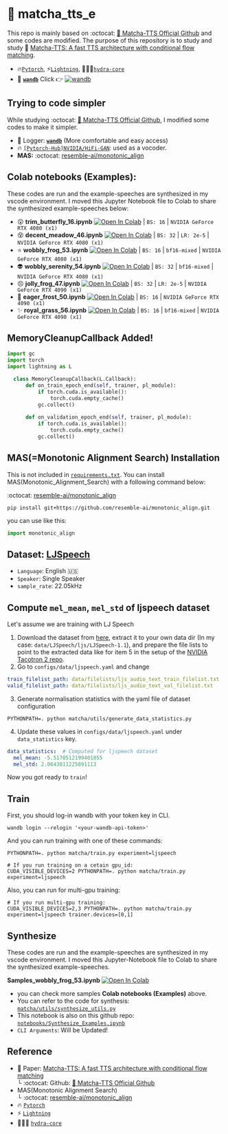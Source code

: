 # 🍵 matcha_tts_e
This repo is mainly based on :octocat: [🍵 Matcha-TTS Official Github](https://github.com/shivammehta25/Matcha-TTS/tree/main) and some codes are modified. The purpose of this repository is to study and study 🍵 [Matcha-TTS: A fast TTS architecture with conditional flow matching](https://huggingface.co/papers/2309.03199).

- 🔥[`Pytorch`](https://pytorch.org/), ⚡[`Lightning`](https://lightning.ai/docs/pytorch/stable/), 🐉🐲🐲[`hydra-core`](https://hydra.cc/docs/intro/)
- 🤗 **[`wandb`](https://kr.wandb.ai/)** Click 👉 [![wandb](https://raw.githubusercontent.com/wandb/assets/main/wandb-github-badge-gradient.svg)](https://wandb.ai/wako/matcha_tts_e?nw=nwuserwako)


## Trying to code simpler
While studying :octocat: [🍵 Matcha-TTS Official Github](https://github.com/shivammehta25/Matcha-TTS/tree/main), I modified some codes to make it simpler.
- 🤗 Logger: **[`wandb`](https://kr.wandb.ai/)** (More comfortable and easy access)
- :fire: [`[Pytorch-Hub]NVIDIA/HiFi-GAN`](https://pytorch.org/hub/nvidia_deeplearningexamples_hifigan/): used as a vocoder.
- **MAS:** :octocat: [resemble-ai/monotonic_align](https://github.com/resemble-ai/monotonic_align) 
  
## Colab notebooks (Examples):
These codes are run and the example-speeches are synthesized in my vscode environment. I moved this Jupyter Notebook file to Colab to share the synthesized example-speeches below:    

- :astonished: **trim_butterfly_16.ipynb** [![Open In Colab](https://colab.research.google.com/assets/colab-badge.svg)](https://colab.research.google.com/drive/1M_CgnwZCt1kYQhxohAR3beUUn40553lR?usp=sharing) | `BS: 16` | `NVIDIA GeForce RTX 4080 (x1)`       
- :dizzy_face: **decent_meadow_46.ipynb** [![Open In Colab](https://colab.research.google.com/assets/colab-badge.svg)](https://colab.research.google.com/drive/1BV0F9dXfmAZg390zC68s7feXkugBK8nL?usp=sharing) | `BS: 32` | `LR: 2e-5` | `NVIDIA GeForce RTX 4080 (x1)`           
- :star: **wobbly_frog_53.ipynb** [![Open In Colab](https://colab.research.google.com/assets/colab-badge.svg)](https://colab.research.google.com/drive/193Sauiz-GdMIJslbH3I56bWqSmO_iXPF?usp=sharing) | `BS: 16` | `bf16-mixed` | `NVIDIA GeForce RTX 4080 (x1)`                
- :alien: **wobbly_serenity_54.ipynb** [![Open In Colab](https://colab.research.google.com/assets/colab-badge.svg)](https://colab.research.google.com/drive/136jutbUw6sQVDPP4ccQlIjoyRRW_sD-R?usp=sharing) | `BS: 32` | `bf16-mixed` | `NVIDIA GeForce RTX 4080 (x1)`               
- :persevere: **jolly_frog_47.ipynb** [![Open In Colab](https://colab.research.google.com/assets/colab-badge.svg)](https://colab.research.google.com/drive/1UWypCHOsQQJF-HX3vToNc7zah6lMcPUg?usp=sharing) | `BS: 32` | `LR: 2e-5` | `NVIDIA GeForce RTX 4090 (x1)`      
- :star2: **eager_frost_50.ipynb** [![Open In Colab](https://colab.research.google.com/assets/colab-badge.svg)](https://colab.research.google.com/drive/1iy7v1CWAA0rUqoYN2nh5INVZ43OqX1j0?usp=sharing) | `BS: 16` | `NVIDIA GeForce RTX 4090 (x1)`             
- :sparkles: **royal_grass_56.ipynb** [![Open In Colab](https://colab.research.google.com/assets/colab-badge.svg)](https://colab.research.google.com/drive/1OklqorBjE7X11XHkKuCofly-Nc8iuQTu?usp=sharing) | `BS: 16` | `bf16-mixed` | `NVIDIA GeForce RTX 4090 (x1)`                    


## **MemoryCleanupCallback Added!**     
  
  ```python
  import gc
  import torch
  import lightning as L
  
    class MemoryCleanupCallback(L.Callback):
        def on_train_epoch_end(self, trainer, pl_module):
            if torch.cuda.is_available():
                torch.cuda.empty_cache()
            gc.collect()
            
        def on_validation_epoch_end(self, trainer, pl_module):
            if torch.cuda.is_available():
                torch.cuda.empty_cache()
            gc.collect()
  
  ```


## MAS(=Monotonic Alignment Search) Installation
This is not included in [`requirements.txt`](https://github.com/elu-lab/matcha_tts_e/blob/main/requirements.txt). You can install MAS(Monotonic_Alignment_Search) with a following command below:     


:octocat: [resemble-ai/monotonic_align](https://github.com/resemble-ai/monotonic_align)
```shell
pip install git+https://github.com/resemble-ai/monotonic_align.git
```
you can use like this:
```python
import monotonic_align
```

## Dataset: [**LJSpeech**](https://keithito.com/LJ-Speech-Dataset/)
  - `Language`: English :us:
  - `Speaker`: Single Speaker
  - `sample_rate`: 22.05kHz
    
## Compute `mel_mean`, `mel_std` of ljspeech dataset
Let's assume we are training with LJ Speech
1. Download the dataset from [here](https://keithito.com/LJ-Speech-Dataset/), extract it to your own data dir (In my case: `data/LJSpeech/ljs/LJSpeech-1.1`), and prepare the file lists to point to the extracted data like for item 5 in the setup of the [NVIDIA Tacotron 2 repo](https://github.com/NVIDIA/tacotron2#setup).
2. Go to `configs/data/ljspeech.yaml` and change
```yaml
train_filelist_path: data/filelists/ljs_audio_text_train_filelist.txt
valid_filelist_path: data/filelists/ljs_audio_text_val_filelist.txt
```
3. Generate normalisation statistics with the yaml file of dataset configuration
```shell
PYTHONPATH=. python matcha/utils/generate_data_statistics.py
```
4. Update these values in `configs/data/ljspeech.yaml` under `data_statistics` key.
```yaml
data_statistics:  # Computed for ljspeech dataset 
  mel_mean: -5.5170512199401855
  mel_std: 2.0643811225891113
```
Now you got ready to `train`!

## Train
First, you should log-in wandb with your token key in CLI. 
```
wandb login --relogin '<your-wandb-api-token>'
```
And you can run training with one of these commands:
```shell
PYTHONPATH=. python matcha/train.py experiment=ljspeech
```
```shell
# If you run training on a cetain gpu_id:
CUDA_VISIBLE_DEVICES=2 PYTHONPATH=. python matcha/train.py experiment=ljspeech
```
Also, you can run for multi-gpu training:
```shell
# If you run multi-gpu training:
CUDA_VISIBLE_DEVICES=2,3 PYTHONPATH=. python matcha/train.py experiment=ljspeech trainer.devices=[0,1]
```

## Synthesize
These codes are run and the example-speeches are synthesized in my vscode environment. I moved this Jupyter-Notebook file to Colab to share the synthesized example-speeches.      

**Samples_wobbly_frog_53.ipynb** [![Open In Colab](https://colab.research.google.com/assets/colab-badge.svg)](https://colab.research.google.com/drive/193Sauiz-GdMIJslbH3I56bWqSmO_iXPF?usp=sharing)      

- you can check more samples **Colab notebooks (Examples)** above.
- You can refer to the code for synthesis: [`matcha/utils/synthesize_utils.py`](https://github.com/elu-lab/matcha_tts_e/blob/main/matcha/utils/synthesize_utils.py)
- This notebook is also on this github repo: [`notebooks/Synthesize_Examples.ipynb`](https://github.com/elu-lab/matcha_tts_e/blob/main/notebooks/Synthesize_Examples.ipynb)
- `CLI Arguments`: Will be Updated!

## Reference
- 🍵 Paper: [Matcha-TTS: A fast TTS architecture with conditional flow matching](https://huggingface.co/papers/2309.03199)     
└ :octocat: Github: [🍵 Matcha-TTS Official Github](https://github.com/shivammehta25/Matcha-TTS/tree/main) 
- MAS(Monotonic Alignment Search)   
└ :octocat: [resemble-ai/monotonic_align](https://github.com/resemble-ai/monotonic_align)
- 🔥 [`Pytorch`](https://pytorch.org/)
- ⚡ [`Lightning`](https://lightning.ai/docs/pytorch/stable/)
- 🐉🐲🐲 [`hydra-core`](https://hydra.cc/docs/intro/)
